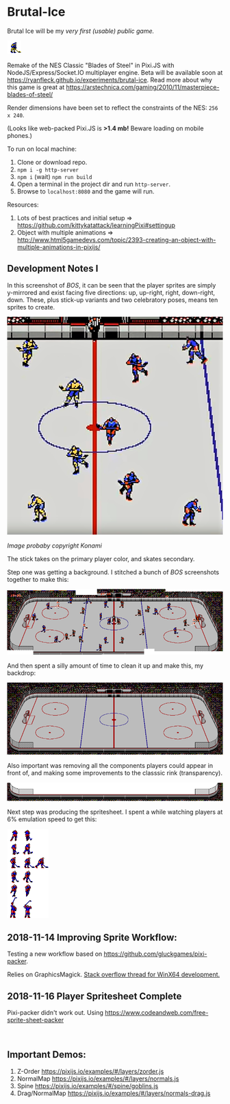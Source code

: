 # Brutal-Ice

Brutal Ice will be my *very first (usable) public game.*

![player](dist/sprites/player-v2.png)

Remake of the NES Classic "Blades of Steel" in Pixi.JS with NodeJS/Express/Socket.IO multiplayer engine. Beta will be available soon at <https://ryanfleck.github.io/experiments/brutal-ice>. Read more about why this game is great at <https://arstechnica.com/gaming/2010/11/masterpiece-blades-of-steel/>

Render dimensions have been set to reflect the constraints of the NES: `256 x 240`.

(Looks like web-packed Pixi.JS is **>1.4 mb!** Beware loading on mobile phones.)

To run on local machine:
1. Clone or download repo.
2. `npm i -g http-server`
3. `npm i` (wait) `npm run build`
4. Open a terminal in the project dir and run `http-server`.
4. Browse to `localhost:8080` and the game will run.

Resources:
1. Lots of best practices and initial setup =>  <https://github.com/kittykatattack/learningPixi#settingup>
2. Object with multiple animations => <http://www.html5gamedevs.com/topic/2393-creating-an-object-with-multiple-animations-in-pixijs/>

## Development Notes I

In this screenshot of *BOS*, it can be seen that the player sprites are simply y-mirrored and exist facing five directions: up, up-right, right, down-right, down. These, plus stick-up variants and two celebratory poses, means ten sprites to create.

![screenshot one](media/BOS_SpriteExampleOne.PNG)

*Image probaby copyright Konami*

The stick takes on the primary player color, and skates secondary.

Step one was getting a background. I stitched a bunch of *BOS* screenshots together to make this:

![Full rink stitch.](media/Full-Rink-Initial.png)

And then spent a silly amount of time to clean it up and make this, my backdrop:

![Full rink stitch final.](media/Full-Rink-Final.png)

Also important was removing all the components players could appear in front of, and making some improvements to the classsic rink (transparency).

![Full rink crop.](media/backdrop-transparent-boards-crop.png)

Next step was producing the spritesheet. I spent a while watching players at 6% emulation speed to get this:

![Full rink crop.](media/PlayerSheet.png)

## 2018-11-14 Improving Sprite Workflow:

Testing a new workflow based on <https://github.com/gluckgames/pixi-packer>.

Relies on GraphicsMagick. [Stack overflow thread for WinX64 development.](https://stackoverflow.com/questions/18733695/cimg-error-gm-exe-is-not-recognized-as-an-internal-or-external-command)

## 2018-11-16 Player Spritesheet Complete

Pixi-packer didn't work out. Using <https://www.codeandweb.com/free-sprite-sheet-packer>

<br />

## Important Demos:
1. Z-Order <https://pixijs.io/examples/#/layers/zorder.js>
1. NormalMap <https://pixijs.io/examples/#/layers/normals.js>
1. Spine <https://pixijs.io/examples/#/spine/goblins.js>
1. Drag/NormalMap <https://pixijs.io/examples/#/layers/normals-drag.js>
